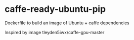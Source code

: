 # caffe-ready-ubuntu-pip
Dockerfile to build an image of Ubuntu + caffe dependencies

Inspired by image tleyden5iwx/caffe-gpu-master
